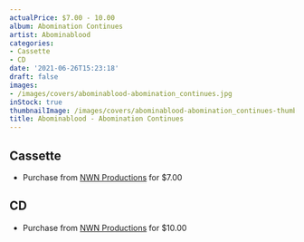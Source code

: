 ```yaml
---
actualPrice: $7.00 - 10.00
album: Abomination Continues
artist: Abominablood
categories:
- Cassette
- CD
date: '2021-06-26T15:23:18'
draft: false
images:
- /images/covers/abominablood-abomination_continues.jpg
inStock: true
thumbnailImage: /images/covers/abominablood-abomination_continues-thumb.jpg
title: Abominablood - Abomination Continues
---
```


## Cassette
* Purchase from [NWN Productions](http://shop.nwnprod.com/index.php?route=product/product&path=73&product_id=4937&sort=pd.name&order=ASC) for $7.00
## CD
* Purchase from [NWN Productions](http://shop.nwnprod.com/index.php?route=product/product&path=93&product_id=4068&sort=pd.name&order=ASC) for $10.00
